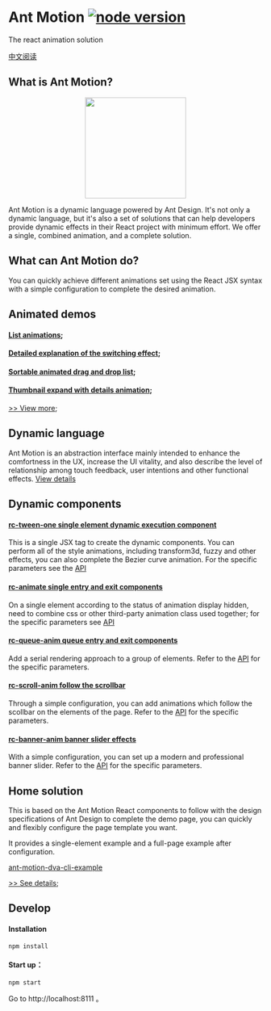 # Ant Motion [![node version][node-image]][node-url]
[node-image]: https://img.shields.io/badge/node.js-%3E=_0.10-green.svg?style=flat-square
[node-url]: http://nodejs.org/download/

The react animation solution

[中文阅读](https://github.com/ant-design/ant-motion/blob/master/README.cn.md)

## What is Ant Motion?
<p align="center">
  <a href="http://motion.and.design">
    <img width="200" src="https://zos.alipayobjects.com/rmsportal/TOXWfHIUGHvZIyb.svg"/>
  </a>
</p>

Ant Motion is a dynamic language powered by Ant Design. It's not only a dynamic language, but it's also a set of solutions that can help developers provide dynamic effects in their React project with minimum effort. We offer a single, combined animation, and a complete solution.


## What can Ant Motion do?

You can quickly achieve different animations set using the React JSX syntax with a simple configuration to complete the desired animation.

## Animated demos
#### [List animations](http://motion.ant.design/exhibition/demo/list-anim);
#### [Detailed explanation of the switching effect](http://motion.ant.design/exhibition/demo/detail-switch);
#### [Sortable animated drag and drop list](http://motion.ant.design/exhibition/demo/list-sort);
#### [Thumbnail expand with details animation](http://motion.ant.design/exhibition/demo/pic-details-anim);
[>> View more](http://motion.ant.design/exhibition/);

## Dynamic language
Ant Motion is an abstraction interface mainly intended to enhance the comfortness in the UX, increase the UI vitality, and also describe the level of relationship among touch feedback, user intentions and other functional effects. [View details](http://motion.ant.design/language/basic)

## Dynamic components
#### [rc-tween-one single element dynamic execution component](http://motion.ant.design/components/tween-one)
This is a single JSX tag to create the dynamic components. You can perform all of the style animations, including transform3d, fuzzy and other effects, you can also complete the Bezier curve animation. For the specific parameters see the [API](http://motion.ant.design/api/tween-one)

#### [rc-animate single entry and exit components](http://motion.ant.design/components/animate)
On a single element according to the status of animation display hidden, need to combine css or other third-party animation class used together; for the specific parameters see [API](http://motion.ant.design/api/animate)

#### [rc-queue-anim queue entry and exit components](http://motion.ant.design/components/queue-anim)
Add a serial rendering approach to a group of elements. Refer to the [API](http://motion.ant.design/api/queue-anim) for the specific parameters.

#### [rc-scroll-anim follow the scrollbar](http://motion.ant.design/components/scroll-anim)
Through a simple configuration, you can add animations which follow the scollbar on the elements of the page. Refer to the [API](http://motion.ant.design/api/scroll-anim) for the specific parameters.

####  [rc-banner-anim banner slider effects](http://motion.ant.design/components/banner-anim)
With a simple configuration, you can set up a modern and professional banner slider. Refer to the [API](http://motion.ant.design/api/banner-anim) for the specific parameters.

## Home solution

This is based on the Ant Motion React components to follow with the design specifications of Ant Design to complete the demo page, you can quickly and flexibly configure the page template you want.

It provides a single-element example and a full-page example after configuration.

[ant-motion-dva-cli-example](https://github.com/ant-motion/ant-motion-dva-cli-example)

[>> See details](http://t.cn/RIGA89W);


## Develop

#### Installation

```
npm install
```
#### Start up：

```
npm start
```

Go to  http://localhost:8111 。

